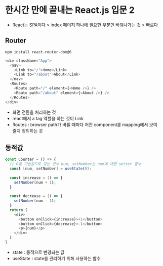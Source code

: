 # 한시간 만에 끝내는 React.js 입문 2
- React는 SPA이다 > index 페이지 하나에 필요한 부분만 바꿔나가는 것 > 빠르다

## Router  
`npm install react-router-dom@6`
```js
<div className="App">
  <nav>
    <Link to="/">Home</Link>
    <Link to="/about">About</Link>
  </nav>
  <Routes>
    <Route path="/" element={<Home />} />
    <Route path="/about" element={<About />} />
  </Routes>
</div>
```
- 화면 전환을 처리하는 것
- react에서 a tag 역할을 하는 것이 Link
- Routes : browser path가 바뀔 때마다 어떤 component를 mapping해서 보여줄지 정의하는 곳


## 동적값
```js
const Counter = () => {
  // 0을 기본값으로 갖는 변수 num, setNumber는 num에 대한 setter 함수
  const [num, setNumber] = useState(0);
  
  const increase = () => {
    setNumber(num + 1);
  }
  
  const decrease = () => {
    setNumber(num - 1);
  }
  return (
    <div>
      <button onClick={increase}>+1</button>
      <button onClick={decrease}>-1</button>
      <p>{num}</p>
    </div>
  )
}
```
- state : 동적으로 변경되는 값
- useState : state를 관리하기 위해 사용하는 함수